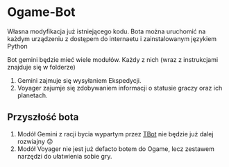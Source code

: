 # Ogame-Bot
Własna modyfikacja już istniejącego kodu. Bota można uruchomić na każdym urządzeniu z dostępem do internaetu i zainstalowanym językiem Python

Bot gemini będzie mieć wiele modułów. Każdy z nich (wraz z instrukcjami znajduje się w folderze)
1. Gemini zajmuje się wysyłaniem Ekspedycji.
2. Voyager zajumje się zdobywaniem informacji o statusie graczy oraz ich planetach.



## Przyszłość bota
1. Modół Gemini z racji bycia wypartym przez [TBot](https://github.com/ogame-tbot/TBot) nie będzie już dalej rozwiajny 😞
2. Modół Voyager nie jest już defacto botem do Ogame, lecz zestawem narzędzi do ułatwienia sobie gry.
